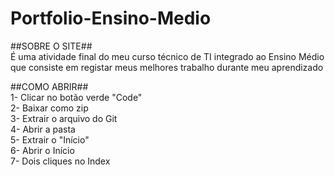 # Portfolio-Ensino-Medio

##SOBRE O SITE## <BR>
É uma atividade final do meu curso técnico de TI integrado ao Ensino Médio que consiste em registar meus melhores trabalho durante meu aprendizado <BR>

##COMO ABRIR## <BR>
1- Clicar no botão verde "Code" <BR>
2- Baixar como zip <BR>
3- Extrair o arquivo do Git<BR>
4- Abrir a pasta<BR>
5- Extrair o "Início" <BR>
6- Abrir o Início <BR>
7- Dois cliques no Index
